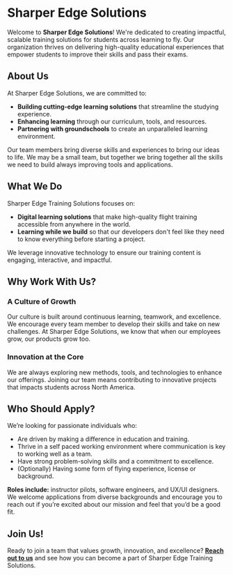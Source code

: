 # Sharper Edge Solutions

Welcome to **Sharper Edge Solutions**! We're dedicated to creating impactful, scalable training solutions for students across learning to fly. Our organization thrives on delivering high-quality educational experiences that empower students to improve their skills and pass their exams.

## About Us

At Sharper Edge Solutions, we are committed to:
- **Building cutting-edge learning solutions** that streamline the studying experience.
- **Enhancing learning** through our curriculum, tools, and resources.
- **Partnering with groundschools** to create an unparalleled learning environment.

Our team members bring diverse skills and experiences to bring our ideas to life. We may be a small team, but together we bring together all the skills we need to build always improving tools and applications.

## What We Do

Sharper Edge Training Solutions focuses on:
- **Digital learning solutions** that make high-quality flight training accessible from anywhere in the world.
- **Learning while we build** so that our developers don't feel like they need to know everything before starting a project.

We leverage innovative technology to ensure our training content is engaging, interactive, and impactful.

## Why Work With Us?

### A Culture of Growth

Our culture is built around continuous learning, teamwork, and excellence. We encourage every team member to develop their skills and take on new challenges. At Sharper Edge Solutions, we know that when our employees grow, our products grow too.

### Innovation at the Core

We are always exploring new methods, tools, and technologies to enhance our offerings. Joining our team means contributing to innovative projects that impacts students across North America.

## Who Should Apply?

We’re looking for passionate individuals who:
- Are driven by making a difference in education and training.
- Thrive in a self paced working environment where communication is key to working well as a team.
- Have strong problem-solving skills and a commitment to excellence.
- (Optionally) Having some form of flying experience, license or background.

**Roles include:** instructor pilots, software engineers, and UX/UI designers. We welcome applications from diverse backgrounds and encourage you to reach out if you’re excited about our mission and feel that you’d be a good fit.

## Join Us!

Ready to join a team that values growth, innovation, and excellence? **[Reach out to us](mailto:info@sharperedgesolutions.com)** and see how you can become a part of Sharper Edge Training Solutions.
